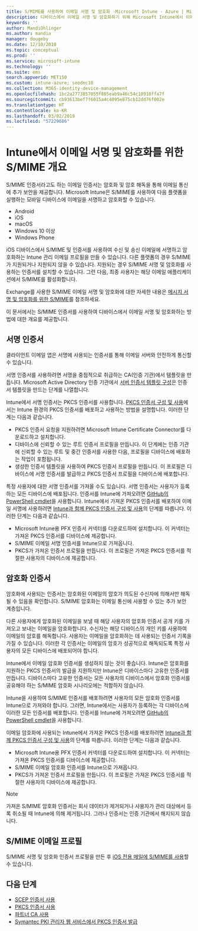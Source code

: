 ```yaml
---
title: S/MIME를 사용하여 이메일 서명 및 암호화 -Microsoft Intune - Azure | Micrososft Docs
description: 디바이스에서 이메일 서명 및 암호화하기 위해 Microsoft Intune에서 이메일 디지털 인증서를 사용하는 방법을 알아봅니다. 이러한 인증서는 S/MIME라고 하고 디바이스 구성 프로필을 사용하여 구성됩니다. 서명 및 암호화 인증서는 PKCS 또는 개인 인증서를 사용하고 커넥터를 사용하여 인증서를 가져옵니다.
keywords: ''
author: MandiOhlinger
ms.author: mandia
manager: dougeby
ms.date: 12/10/2018
ms.topic: conceptual
ms.prod: ''
ms.service: microsoft-intune
ms.technology: ''
ms.suite: ems
search.appverid: MET150
ms.custom: intune-azure; seodec18
ms.collection: M365-identity-device-management
ms.openlocfilehash: 1bc2a2773857055f865eab9a46c54c10910ffa7f
ms.sourcegitcommit: cb93613bef7f6015a4c4095e875cb12dd76f002e
ms.translationtype: HT
ms.contentlocale: ko-KR
ms.lasthandoff: 03/02/2019
ms.locfileid: "57229686"
---
```

# <a name="smime-overview-to-sign-and-encrypt-email-in-intune"></a>Intune에서 이메일 서명 및 암호화를 위한 S/MIME 개요

S/MIME 인증서라고도 하는 이메일 인증서는 암호화 및 암호 해독을 통해 이메일 통신에 추가 보안을 제공합니다. Microsoft Intune은 S/MIME를 사용하여 다음 플랫폼을 실행하는 모바일 디바이스에 이메일을 서명하고 암호화할 수 있습니다.

- Android
- iOS
- macOS
- Windows 10 이상
- Windows Phone

iOS 디바이스에서 S/MIME 및 인증서를 사용하여 수신 및 송신 이메일에 서명하고 암호화하는 Intune 관리 이메일 프로필을 만들 수 있습니다. 다른 플랫폼의 경우 S/MIME가 지원되거나 지원되지 않을 수 있습니다. 지원되는 경우 S/MIME 서명 및 암호화를 사용하는 인증서를 설치할 수 있습니다. 그런 다음, 최종 사용자는 해당 이메일 애플리케이션에서 S/MIME를 활성화합니다.

Exchange를 사용한 S/MIME 이메일 서명 및 암호화에 대한 자세한 내용은 [메시지 서명 및 암호화를 위한 S/MIME](https://docs.microsoft.com/Exchange/policy-and-compliance/smime)를 참조하세요.

이 문서에서는 S/MIME 인증서를 사용하여 디바이스에서 이메일 서명 및 암호화하는 방법에 대한 개요를 제공합니다.

## <a name="signing-certificates"></a>서명 인증서

클라이언트 이메일 앱은 서명에 사용되는 인증서를 통해 이메일 서버와 안전하게 통신할 수 있습니다.

서명 인증서를 사용하려면 서명을 중점적으로 취급하는 CA(인증 기관)에서 템플릿을 만듭니다. Microsoft Active Directory 인증 기관에서 [서버 인증서 템플릿 구성](https://docs.microsoft.com/windows-server/networking/core-network-guide/cncg/server-certs/configure-the-server-certificate-template)은 인증서 템플릿을 만드는 단계를 나열합니다.

Intune에서 서명 인증서는 PKCS 인증서를 사용합니다. [PKCS 인증서 구성 및 사용](certficates-pfx-configure.md)에서는 Intune 환경의 PKCS 인증서를 배포하고 사용하는 방법을 설명합니다. 이러한 단계는 다음과 같습니다.

- PKCS 인증서 요청을 지원하려면 Microsoft Intune Certificate Connector를 다운로드하고 설치합니다.
- 디바이스에 신뢰할 수 있는 루트 인증서 프로필을 만듭니다. 이 단계에는 인증 기관에 신뢰할 수 있는 루트 및 중간 인증서를 사용한 다음, 프로필을 디바이스에 배포하는 작업이 포함됩니다.
- 생성한 인증서 템플릿을 사용하여 PKCS 인증서 프로필을 만듭니다. 이 프로필은 디바이스에 서명 인증서를 발급하고 PKCS 인증서 프로필을 디바이스에 배포합니다.

특정 사용자에 대한 서명 인증서를 가져올 수도 있습니다. 서명 인증서는 사용자가 등록하는 모든 디바이스에 배포됩니다. 인증서를 Intune에 가져오려면 [GitHub의 PowerShell cmdlet](https://github.com/Microsoft/Intune-Resource-Access)을 사용합니다. Intune에서 가져온 PKCS 인증서를 배포하여 이메일 서명에 사용하려면 [Intune과 함께 PKCS 인증서 구성 및 사용](certficates-pfx-configure.md)의 단계를 따릅니다. 이러한 단계는 다음과 같습니다.

- Microsoft Intune용 PFX 인증서 커넥터를 다운로드하여 설치합니다. 이 커넥터는 가져온 PKCS 인증서를 디바이스에 제공합니다.
- S/MIME 이메일 서명 인증서를 Intune으로 가져옵니다.
- PKCS가 가져온 인증서 프로필을 만듭니다. 이 프로필은 가져온 PKCS 인증서를 적절한 사용자의 디바이스에 제공합니다.

## <a name="encryption-certificates"></a>암호화 인증서

암호화에 사용되는 인증서는 암호화된 이메일의 암호가 의도된 수신자에 의해서만 해독될 수 있음을 확인합니다. S/MIME 암호화는 이메일 통신에 사용할 수 있는 추가 보안 계층입니다.

다른 사용자에게 암호화된 이메일을 보낼 때 해당 사용자의 암호화 인증서 공개 키를 가져오고 보내는 이메일을 암호화합니다. 수신자는 해당 디바이스의 개인 키를 사용하여 이메일의 암호를 해독합니다. 사용자는 이메일을 암호화하는 데 사용되는 인증서 기록을 가질 수 있습니다. 이러한 각 인증서는 이메일의 암호가 성공적으로 해독되도록 특정 사용자의 모든 디바이스에 배포되어야 합니다.

Intune에서 이메일 암호화 인증서를 생성하지 않는 것이 좋습니다. Intune은 암호화를 지원하는 PKCS 인증서의 발급을 지원하지만 Intune은 디바이스마다 고유한 인증서를 만듭니다. 디바이스마다 고유한 인증서는 모든 사용자의 디바이스에서 암호화 인증서를 공유해야 하는 S/MIME 암호화 시나리오에는 적합하지 않습니다.

Intune을 사용하여 S/MIME 인증서를 배포하려면 사용자의 모든 암호화 인증서를 Intune으로 가져와야 합니다. 그러면, Intune에서는 사용자가 등록하는 각 디바이스에 이러한 모든 인증서를 배포합니다. 인증서를 Intune에 가져오려면 [GitHub의 PowerShell cmdlet](https://github.com/Microsoft/Intune-Resource-Access)을 사용합니다.

이메일 암호화에 사용되는 Intune에서 가져온 PKCS 인증서를 배포하려면 [Intune과 함께 PKCS 인증서 구성 및 사용](certficates-pfx-configure.md)의 단계를 따릅니다. 이러한 단계는 다음과 같습니다.

- Microsoft Intune용 PFX 인증서 커넥터를 다운로드하여 설치합니다. 이 커넥터는 가져온 PKCS 인증서를 디바이스에 제공합니다.
- S/MIME 이메일 암호화 인증서를 Intune으로 가져옵니다.
- PKCS가 가져온 인증서 프로필을 만듭니다. 이 프로필은 가져온 PKCS 인증서를 적절한 사용자의 디바이스에 제공합니다.

 > [!NOTE]
 > 가져온 S/MIME 암호화 인증서는 회사 데이터가 제거되거나 사용자가 관리 대상에서 등록 취소될 때 Intune에 의해 제거됩니다. 그러나 인증서는 인증 기관에서 해지되지 않습니다.

## <a name="smime-email-profiles"></a>S/MIME 이메일 프로필

S/MIME 서명 및 암호화 인증서 프로필을 만든 후 [iOS 전용 메일에 S/MIME를 사용](email-settings-ios.md)할 수 있습니다.

## <a name="next-steps"></a>다음 단계

- [SCEP 인증서 사용](certificates-scep-configure.md)
- [PKCS 인증서 사용](certficates-pfx-configure.md)
- [파트너 CA 사용](certificate-authority-add-scep-overview.md)
- [Symantec PKI 관리자 웹 서비스에서 PKCS 인증서 발급](certificates-symantec-configure.md)

